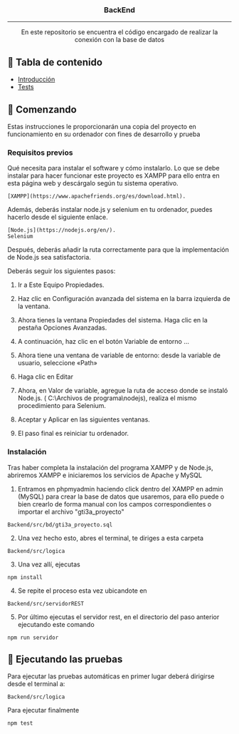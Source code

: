 <h3 align = "center"> BackEnd </h3>

---
<p align = "center"> En este repositorio se encuentra el código encargado de realizar la conexión con la base de datos
    <br>
</p>

## 📝 Tabla de contenido

- [Introducción](#Getting_started)
- [Tests](#tests)

## 🏁 Comenzando <a name = "getting_started"> </a>

Estas instrucciones le proporcionarán una copia del proyecto en funcionamiento en su ordenador con fines de desarrollo y prueba

### Requisitos previos

Qué necesita para instalar el software y cómo instalarlo.
Lo que se debe instalar para hacer funcionar este proyecto es XAMPP para ello entra en esta página web y descárgalo según tu sistema operativo.

```
[XAMPP](https://www.apachefriends.org/es/download.html).
```

Además, deberás instalar node.js y selenium en tu ordenador, puedes hacerlo desde el siguiente enlace.

```
[Node.js](https://nodejs.org/en/).
Selenium
```

Después, deberás añadir la ruta correctamente para que la implementación de Node.js sea satisfactoria.

Deberás seguir los siguientes pasos:

1. Ir a Este Equipo Propiedades.

2. Haz clic en Configuración avanzada del sistema en la barra izquierda de la ventana.

3. Ahora tienes la ventana Propiedades del sistema. Haga clic en la pestaña Opciones Avanzadas.

4. A continuación, haz clic en el botón Variable de entorno …

5. Ahora tiene una ventana de variable de entorno: desde la variable de usuario, seleccione «Path»

6. Haga clic en Editar

7. Ahora, en Valor de variable, agregue la ruta de acceso donde se instaló Node.js. ( C:\Archivos de programa\nodejs\), realiza el mismo procedimiento para Selenium.

8. Aceptar y Aplicar en las siguientes ventanas.

9. El paso final es reiniciar tu ordenador.

### Instalación

Tras haber completa la instalación del programa XAMPP y de Node.js, abriremos XAMPP e iniciaremos los servicios de Apache y MySQL

1. Entramos en phpmyadmin haciendo click dentro del XAMPP en admin (MySQL) para crear la base de datos que usaremos, para ello puede o bien crearlo de forma manual con los campos correspondientes o importar el archivo "gti3a_proyecto" 

```
Backend/src/bd/gti3a_proyecto.sql
```

2. Una vez hecho esto, abres el terminal, te diriges a esta carpeta

```
Backend/src/logica
```

3. Una vez allí, ejecutas

```
npm install
```

4. Se repite el proceso esta vez ubicandote en

```
Backend/src/servidorREST
```

5. Por último ejecutas el servidor rest, en el directorio del paso anterior ejecutando este comando 

```
npm run servidor
```

## 🔧 Ejecutando las pruebas <a name = "tests"> </a>

Para ejecutar las pruebas automáticas en primer lugar deberá dirigirse desde el terminal a:

```
Backend/src/logica
```

Para ejecutar finalmente

```
npm test
```
